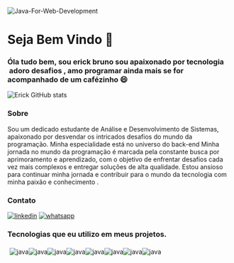 ![Java-For-Web-Development](https://github.com/Erick-SouDev/alerta-eventos/assets/139890795/79bad535-3560-4fd0-96db-14ff2cd1f360)



<h1>Seja Bem Vindo  💪  </h1> 

### Óla tudo bem, sou erick bruno sou apaixonado por tecnologia  adoro desafios , amo programar ainda mais se for acompanhado de um  cafézinho  😄 
![Erick  GitHub stats](https://github-readme-stats.vercel.app/api?username=Erick-SouDev&show_icons=true&theme=dracula)

### Sobre 

Sou um dedicado estudante de Análise e Desenvolvimento de Sistemas, apaixonado por desvendar os intricados desafios do mundo da programação. Minha especialidade está no universo do back-end
Minha jornada no mundo da programação é marcada pela constante busca por aprimoramento e aprendizado, com o objetivo de enfrentar desafios cada vez mais complexos e entregar soluções de alta qualidade. Estou ansioso para continuar minha jornada e contribuir para o mundo da tecnologia com minha paixão e conhecimento .

###  Contato
[![linkedin](https://img.shields.io/badge/LinkedIn-0077B5?style=for-the-badge&logo=linkedin&logoColor=white)](https://www.linkedin.com/in/erick-bruno/)
[![whatsapp](https://img.shields.io/badge/WhatsApp-25D366?style=for-the-badge&logo=whatsapp&logoColor=white)](https://api.whatsapp.com/send?phone=5584987084306)




### Tecnologias que eu utilizo  em  meus projetos.

<div style="display: flex; padding: 5px"><br/>
 <img align="center" alt="java" src="https://img.shields.io/badge/Java-ED8B00?style=for-the-badge&logo=openjdk&logoColor=white">
  <img align="center"  alt="java" src="https://img.shields.io/badge/Angular-DD0031?style=for-the-badge&logo=angular&logoColor=white">
   <img align="center"  alt="java" src="https://img.shields.io/badge/Bootstrap-563D7C?style=for-the-badge&logo=bootstrap&logoColor=white">
   <img align="center"  alt="java" src="https://img.shields.io/badge/jQuery-0769AD?style=for-the-badge&logo=jquery&logoColor=white">
   <img align="center"  alt="java" src="https://img.shields.io/badge/PostgreSQL-316192?style=for-the-badge&logo=postgresql&logoColor=white">
   <img align="center"  alt="java" src="https://img.shields.io/badge/Spring-6DB33F?style=for-the-badge&logo=spring&logoColor=white">
  <img align="center"  alt="java" src="https://img.shields.io/badge/Eclipse-2C2255?style=for-the-badge&logo=eclipse&logoColor=white">
 <img align="center"  alt="java" src="https://img.shields.io/badge/GIT-E44C30?style=for-the-badge&logo=git&logoColor=white">

</div>

